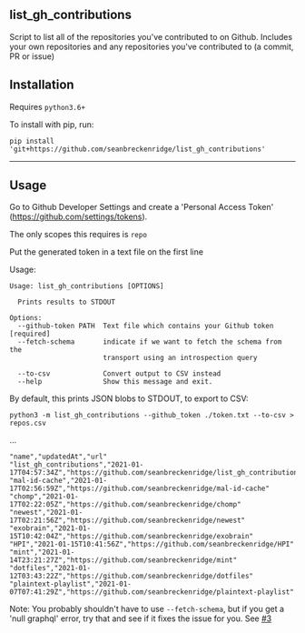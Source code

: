 ## list_gh_contributions

Script to list all of the repositories you've contributed to on Github. Includes your own repositories and any repositories you've contributed to (a commit, PR or issue)

## Installation

Requires `python3.6+`

To install with pip, run:

    pip install 'git+https://github.com/seanbreckenridge/list_gh_contributions'

---

## Usage

Go to Github Developer Settings and create a 'Personal Access Token' (https://github.com/settings/tokens).

The only scopes this requires is `repo`

Put the generated token in a text file on the first line

Usage:

```
Usage: list_gh_contributions [OPTIONS]

  Prints results to STDOUT

Options:
  --github-token PATH  Text file which contains your Github token  [required]
  --fetch-schema       indicate if we want to fetch the schema from the
                       transport using an introspection query

  --to-csv             Convert output to CSV instead
  --help               Show this message and exit.
```

By default, this prints JSON blobs to STDOUT, to export to CSV:

```
python3 -m list_gh_contributions --github_token ./token.txt --to-csv > repos.csv
```

...

```csv
"name","updatedAt","url"
"list_gh_contributions","2021-01-17T04:57:34Z","https://github.com/seanbreckenridge/list_gh_contributions"
"mal-id-cache","2021-01-17T02:56:59Z","https://github.com/seanbreckenridge/mal-id-cache"
"chomp","2021-01-17T02:22:05Z","https://github.com/seanbreckenridge/chomp"
"newest","2021-01-17T02:21:56Z","https://github.com/seanbreckenridge/newest"
"exobrain","2021-01-15T10:42:04Z","https://github.com/seanbreckenridge/exobrain"
"HPI","2021-01-15T10:41:56Z","https://github.com/seanbreckenridge/HPI"
"mint","2021-01-14T23:21:27Z","https://github.com/seanbreckenridge/mint"
"dotfiles","2021-01-12T03:43:22Z","https://github.com/seanbreckenridge/dotfiles"
"plaintext-playlist","2021-01-07T07:41:29Z","https://github.com/seanbreckenridge/plaintext-playlist"
```

Note: You probably shouldn't have to use `--fetch-schema`, but if you get a 'null graphql' error, try that and see if it fixes the issue for you. See [#3](https://github.com/seanbreckenridge/list_gh_contributions/issues/3)
